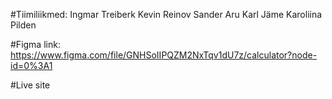 #Tiimiliikmed:
Ingmar Treiberk 
Kevin Reinov
Sander Aru 
Karl Jäme 
Karoliina Pilden

#Figma link: 
https://www.figma.com/file/GNHSoIIPQZM2NxTqv1dU7z/calculator?node-id=0%3A1

#Live site 
